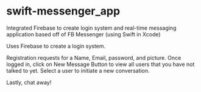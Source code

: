 # swift-messenger_app
Integrated Firebase to create login system and real-time messaging application based off of FB Messenger (using Swift in Xcode)

Uses Firebase to create a login system.

Registration requests for a Name, Email, password, and picture.
Once logged in, click on New Message Button to view all users that you have not talked to yet. Select a user to initiate a new conversation.

Lastly, chat away!
